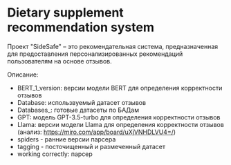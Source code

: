 # Dietary supplement recommendation system
Проект "SideSafe" – это рекомендательная система, предназначенная для предоставления персонализированных рекомендаций пользователям на основе отзывов. 

Описание: 
- BERT_1_version: версии модели BERT для определения корректности отзывов
- Database: использвуемый датасет отзывов
- Databases_: готовые датасеты по БАДам
- GPT: модель GPT-3.5-turbo для определения корректности отзывов
- Llama: версии модели Llama для определения корректности отзывов
  (анализ: https://miro.com/app/board/uXjVNHDLVU4=/)
- spiders - ранние версии парсера
- tagging - посточищенный и размеченный датасет
- working correctly: парсер 
